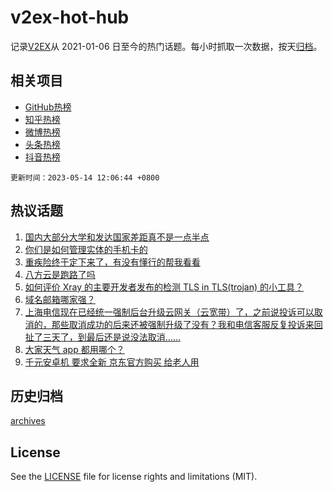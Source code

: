 # v2ex-hot-hub

 记录[V2EX](https://www.v2ex.com/)从 2021-01-06 日至今的热门话题。每小时抓取一次数据，按天[归档](archives)。
 
 ## 相关项目

- [GitHub热榜](https://github.com/snaildev/github-hot-hub)
- [知乎热榜](https://github.com/snaildev/zhihu-hot-hub)
- [微博热榜](https://github.com/snaildev/weibo-hot-hub)
- [头条热榜](https://github.com/snaildev/toutiao-hot-hub)
- [抖音热榜](https://github.com/snaildev/douyin-hot-hub)


 `更新时间：2023-05-14 12:06:44 +0800`

## 热议话题

1. [国内大部分大学和发达国家差距真不是一点半点](https://www.v2ex.com/t/939753)
1. [你们是如何管理实体的手机卡的](https://www.v2ex.com/t/939745)
1. [重疾险终于定下来了，有没有懂行的帮我看看](https://www.v2ex.com/t/939762)
1. [八方云是跑路了吗](https://www.v2ex.com/t/939735)
1. [如何评价 Xray 的主要开发者发布的检测 TLS in TLS(trojan) 的小工具？](https://www.v2ex.com/t/939785)
1. [域名邮箱哪家强？](https://www.v2ex.com/t/939768)
1. [上海电信现在已经统一强制后台升级云网关（云宽带）了，之前说投诉可以取消的，那些取消成功的后来还被强制升级了没有？我和电信客服反复投诉来回扯了三天了，到最后还是说没法取消……](https://www.v2ex.com/t/939729)
1. [大家天气 app 都用哪个？](https://www.v2ex.com/t/939827)
1. [千元安卓机 要求全新 京东官方购买 给老人用](https://www.v2ex.com/t/939733)

## 历史归档

[archives](archives)

## License

See the [LICENSE](LICENSE) file for license rights and limitations (MIT).
